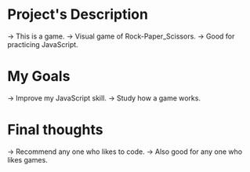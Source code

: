 # Project's Description
 -> This is a game. 
 -> Visual game of Rock-Paper_Scissors.
 -> Good for practicing JavaScript.

# My Goals
 -> Improve my JavaScript skill.
 -> Study how a game works.
 
# Final thoughts
 -> Recommend any one who likes to code.
 -> Also good for any one who likes games.

